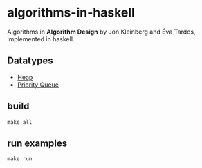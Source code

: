 # algorithms-in-haskell

Algorithms in __Algorithm Design__ by Jon Kleinberg and Éva Tardos, implemented in haskell.

## Datatypes

* [Heap](./src/Heap.hs)
* [Priority Queue](./src/PriorityQueue.hs)

## build

```
make all
```

## run examples

```
make run
```

